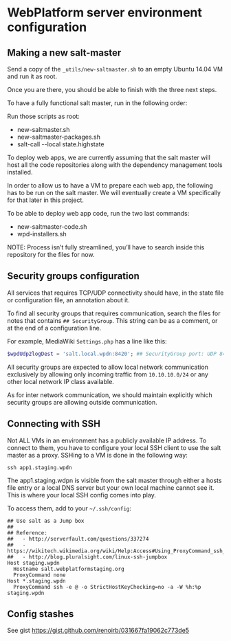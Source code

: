 # WebPlatform server environment configuration

## Making a new salt-master

Send a copy of the `_utils/new-saltmaster.sh` to an empty Ubuntu 14.04 VM and run it as root.

Once you are there, you should be able to finish with the three next steps.

To have a fully functional salt master, run in the following order:

Run those scripts as root:

 * new-saltmaster.sh
 * new-saltmaster-packages.sh
 * salt-call --local state.highstate

To deploy web apps, we are currently assuming that the salt master will host all the code repositories
along with the dependency management tools installed.

In order to allow us to have a VM to prepare each web app, the following has to be run on the salt master.
We will eventually create a VM specifically for that later in this project.

To be able to deploy web app code, run the two last commands:

 * new-saltmaster-code.sh
 * wpd-installers.sh

NOTE: Process isn’t fully streamlined, you’ll have to search inside this repository for the files for now.


## Security groups configuration

All services that requires TCP/UDP connectivity should have, in the state file or
configuration file, an annotation about it.

To find all security groups that requires communication, search the files for notes
that contains `## SecurityGroup`.  This string can be as a comment, or at the end
of a configuration line.

For example, MediaWiki `Settings.php` has a line like this:

```php
$wpdUdp2logDest = 'salt.local.wpdn:8420'; ## SecurityGroup port: UDP 8420 @salt demux.py
```

All security groups are expected to allow local network communication exclusively by allowing
only incoming traffic from `10.10.10.0/24` or any other local network IP class available.

As for inter network communication, we should maintain explicitly which security groups are allowing
outside communication.


## Connecting with SSH

Not ALL VMs in an environment has a publicly available IP address. To connect
to them, you have to configure your local SSH client to use the salt master as
a proxy. SSHing to a VM is done in the following way:

    ssh app1.staging.wpdn

The app1.staging.wdpn is visible from the salt master through either a hosts file
entry or a local DNS server but your own local machine cannot see it. This is
where your local SSH config comes into play.

To access them, add to your `~/.ssh/config`:

    ## Use salt as a Jump box
    ##
    ## Reference:
    ##   - http://serverfault.com/questions/337274
    ##   - https://wikitech.wikimedia.org/wiki/Help:Access#Using_ProxyCommand_ssh_option
    ##   - http://blog.pluralsight.com/linux-ssh-jumpbox
    Host staging.wpdn
      Hostname salt.webplatformstaging.org
      ProxyCommand none
    Host *.staging.wpdn
      ProxyCommand ssh -e @ -o StrictHostKeyChecking=no -a -W %h:%p staging.wpdn

## Config stashes

See gist https://gist.github.com/renoirb/031667fa19062c773de5
